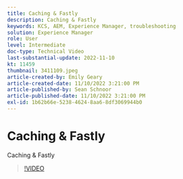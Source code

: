 ```yaml
---
title: Caching & Fastly
description: Caching & Fastly
keywords: KCS, AEM, Experience Manager, troubleshooting
solution: Experience Manager
role: User
level: Intermediate
doc-type: Technical Video
last-substantial-update: 2022-11-10
kt: 11459
thumbnail: 3411109.jpeg
article-created-by: Emily Geary
article-created-date: 11/10/2022 3:21:00 PM
article-published-by: Sean Schnoor
article-published-date: 11/10/2022 3:21:00 PM
exl-id: 1b62b66e-5238-4624-8aa6-8df3069944b0
---
```

# Caching & Fastly

Caching & Fastly


>[!VIDEO](https://video.tv.adobe.com/v/3411109/?quality=12&learn=on)
